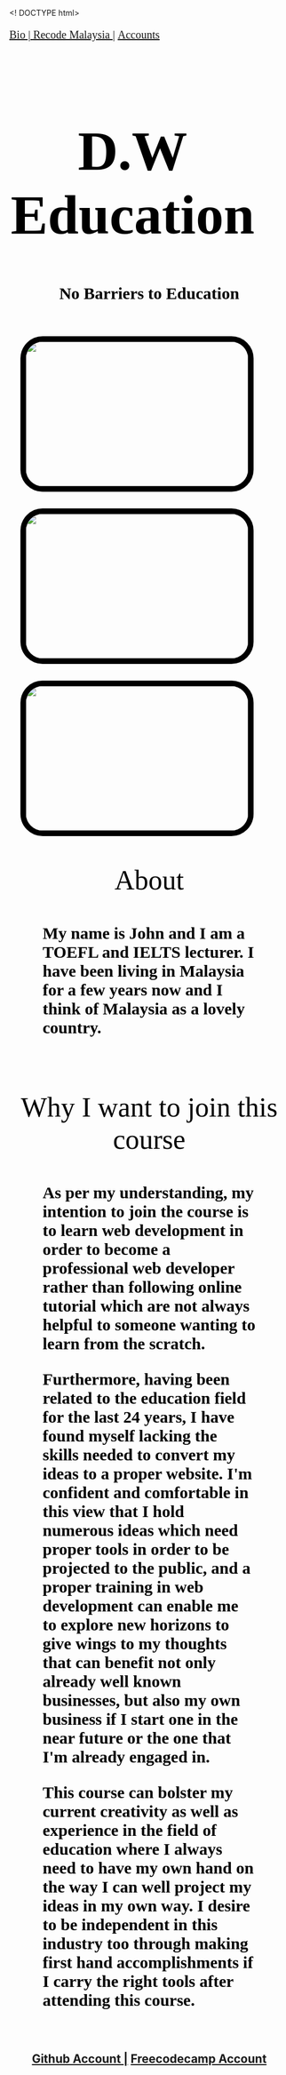 <! DOCTYPE html>

<html>
<link href="https://fonts.googleapis.com/css?family=Fjalla+One" rel="stylesheet">
<link href="https://fonts.googleapis.com/css?family=Josefin+Sans" rel="stylesheet">
<link href="https://fonts.googleapis.com/css?family=Prompt" rel="stylesheet">

<ul align="left" class="ul">
<li> <a href="#Bio"> Bio | </a></li> 
<li> <a href="#Recode"> Recode Malaysia |</a> </li> 
<li> <a href="#Accounts"> Accounts </a> </li>
</ul>

<style>

.ul {
font-family: "Josefin Sans";
font-size: 20px;
padding-left: 0px;
}

h1 {
font-family: "Fjalla One";
font-size: 100px;
color: black;
padding-right: 60px;
}

h3 {
font-family: "Josefin Sans";
font-size: 30px;
color: black;
padding-right: 60px;
padding-left: 60px;
}

.heading {
font-family: Prompt;
font-size: 50px;
color: black;
text-align: center;
padding-top: 0px;
}
.border {
border-radius: 40px;
border-width: 10px;
border-style: solid;
border-color: black;
margin-top: 30px;
margin-left: 20px;
}

li {
display: inline;
}

</style>

<head>
<center><h1> D.W Education </h1> <h3>No Barriers to Education</h3></center>
</head>

<body background color="white">

<img src="stu.jpg" align="left" height="260" width="400" class="border"> 
 <img src="girl.jpg" height="260" width="400" class="border"> 
<img src="social.png" height="260" width="400" class="border">
<br>
<p class="heading" id="Bio"> About </p>
<h3> <p> My name is John and I am a TOEFL and IELTS lecturer. I have been living in Malaysia for a few years now and I think of Malaysia as a lovely country. </p></h3>
<br>

<p class="heading" id="Recode"> Why I want to join this course </p>
<h3>  <p> As per my understanding, my intention to join the course is to learn web development in order to become a professional web developer rather than following online tutorial which are not always helpful to someone wanting to learn from the scratch. </p>
<p>Furthermore, having been related to the education field for the last 24 years, I have found myself lacking the skills needed to convert my ideas to a proper website. I'm confident and comfortable in this view that I hold numerous ideas which need proper tools in order to be projected to the public, and a proper training in web development can enable me to explore new horizons to give wings to my thoughts that can benefit not only already well known businesses, but also my own business if I start one in the near future or the one that I'm already engaged in.</p>
<p>This course can bolster my current creativity as well as experience in the field of education where I always need to have my own hand on the way I can well project my ideas in my own way.
I desire to be independent in this industry too through making first hand accomplishments if I carry the right tools after attending this course. </p> </h3>

<br>

<center><h2 id="Accounts"> <a href="#" target="blank"> Github Account |</a>
<a href="https://www.freecodecamp.org/d.w-john" target="blank"> Freecodecamp Account </a> </h2></center>


</body>


</html>

